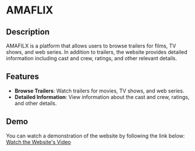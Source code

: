 # AMAFLIX

## Description
AMAFILX is a platform that allows users to browse trailers for films, TV shows, and web series. In addition to trailers, the website provides detailed information including cast and crew, ratings, and other relevant details.

## Features
- **Browse Trailers**: Watch trailers for movies, TV shows, and web series.
- **Detailed Information**: View information about the cast and crew, ratings, and other details.

## Demo
You can watch a demonstration of the website by following the link below:
[Watch the Website's Video](https://drive.google.com/file/d/1ZsNxAUskrUWWlm1z5w6NIrOxK2NeF3lv/view?usp=sharing)
